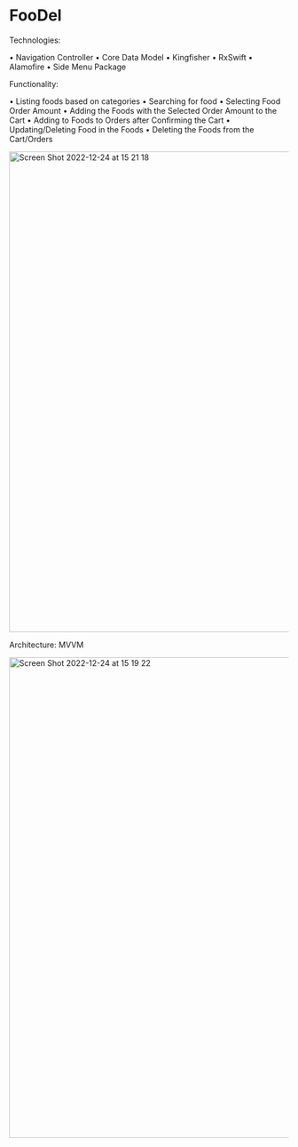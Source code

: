 # FooDel


Technologies:

• Navigation Controller
• Core Data Model
• Kingfisher
• RxSwift
• Alamofire
• Side Menu Package

Functionality:

• Listing foods based on categories
• Searching for food
• Selecting Food Order Amount
• Adding the Foods with the Selected Order Amount to the Cart
• Adding to Foods to Orders after Confirming the Cart
• Updating/Deleting Food in the Foods 
• Deleting the Foods from the Cart/Orders

<img width="865" alt="Screen Shot 2022-12-24 at 15 21 18" src="https://user-images.githubusercontent.com/110349757/209433576-4c65db4f-4db5-4878-8794-f3fb9eb04e64.png">

Architecture: MVVM

<img width="865" alt="Screen Shot 2022-12-24 at 15 19 22" src="https://user-images.githubusercontent.com/110349757/209433591-bc6e4ae2-9312-4217-bd4a-e9b13a15953f.png">
